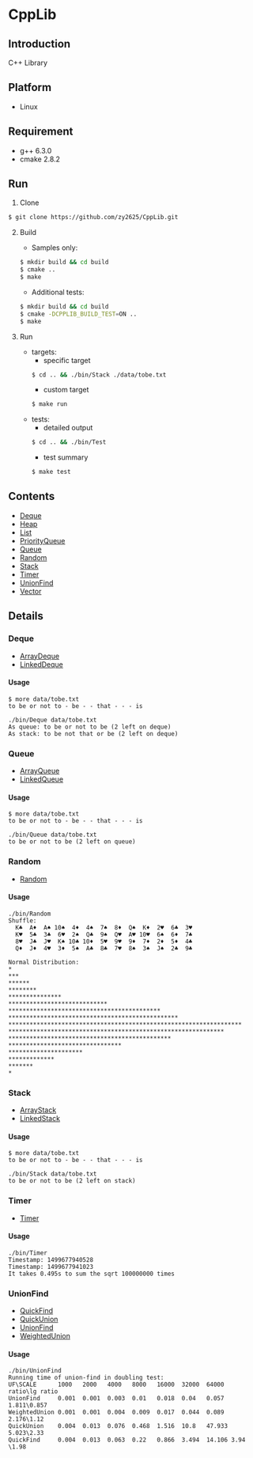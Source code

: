 # CppLib

## Introduction

C++ Library

## Platform

* Linux

## Requirement

* g++ 6.3.0
* cmake 2.8.2

## Run

1. Clone

```bash
$ git clone https://github.com/zy2625/CppLib.git
```

2. Build 

    * Samples only:  
    ```bash
    $ mkdir build && cd build
    $ cmake ..
    $ make
    ```
    * Additional tests:  
    ```bash
    $ mkdir build && cd build
    $ cmake -DCPPLIB_BUILD_TEST=ON ..
    $ make
    ```

3. Run
    * targets:
      * specific target
      ```bash
      $ cd .. && ./bin/Stack ./data/tobe.txt
      ```
      * custom target
      ```bash
      $ make run
      ```
    * tests:
      * detailed output
      ```bash
      $ cd .. && ./bin/Test
      ```
      * test summary
      ```bash
      $ make test
      ```

## Contents

* [Deque](#deque)
* [Heap](#heap) 
* [List](#list)
* [PriorityQueue](#priorityqueue) 
* [Queue](#queue)
* [Random](#random)
* [Stack](#stack)
* [Timer](#timer)
* [UnionFind](#unionfind)  
* [Vector](#vector)  

## Details

### Deque

* [ArrayDeque](https://github.com/zy2625/CppLib/blob/master/include/ArrayDeque.h)
* [LinkedDeque](https://github.com/zy2625/CppLib/blob/master/include/LinkedDeque.h)

#### Usage

```
$ more data/tobe.txt
to be or not to - be - - that - - - is

./bin/Deque data/tobe.txt
As queue: to be or not to be (2 left on deque)
As stack: to be not that or be (2 left on deque)
```

<!-- ### Heap

* [BinaryHeap](https://github.com/zy2625/CppLib/blob/master/include/BinaryHeap.h)
* [IndexHeap](https://github.com/zy2625/CppLib/blob/master/include/IndexHeap.h)

#### Usage

```
$ more data/tinyHeap.txt
H E A P - E X A M - P L E -

./bin/Heap data/tinyHeap.txt
P X P (8 left on heap)
``` -->

<!-- ### List

* [Vector](https://github.com/zy2625/CppLib/blob/master/include/Vector.h)
* [List](https://github.com/zy2625/CppLib/blob/master/include/List.h)

#### Usage

```
./bin/List
    x.insertBack(): 0 1 2 3 4 5 6 7 8 9 10 11
x.removeFront(): 0 1 2 3 4 5 6 7 8 9 10 11
   x.insertFront(): 11 10 9 8 7 6 5 4 3 2 1 0
 x.removeBack(): 0 1 2 3 4 5 6 7 8 9 10 11
        x.insert(): 0 1 2 3 4 5
          y = x: 0 1 2 3 4 5
          x + y: 0 1 2 3 4 5 0 1 2 3 4 5
         x += y: 0 1 2 3 4 5 0 1 2 3 4 5
              x: 0 1 2 3 4 5 0 1 2 3 4 5
              y: 0 1 2 3 4 5
``` -->

<!-- ### PriorityQueue

* [PriorityQueue](https://github.com/zy2625/CppLib/blob/master/include/PriorityQueue.h)

#### Usage

```
$ more data/tinyPQ.txt
H E A P - E X A M - P L E -

./bin/PriorityQueue data/tinyPQ.txt
Q X P (6 left on priority queue)
``` -->

### Queue

* [ArrayQueue](https://github.com/zy2625/CppLib/blob/master/include/ArrayQueue.h)
* [LinkedQueue](https://github.com/zy2625/CppLib/blob/master/include/LinkedQueue.h)

#### Usage

```
$ more data/tobe.txt
to be or not to - be - - that - - - is

./bin/Queue data/tobe.txt
to be or not to be (2 left on queue)
```

### Random

* [Random](https://github.com/zy2625/CppLib/blob/master/include/Random.h)

#### Usage

```
./bin/Random
Shuffle:
  K♣  A♦  A♠ 10♠  4♦  4♠  7♠  8♦  Q♠  K♦  2♥  6♣  3♥
  K♥  5♣  3♣  6♥  2♠  Q♣  9♠  Q♥  A♥ 10♥  6♠  6♦  7♣
  8♥  J♣  J♥  K♠ 10♣ 10♦  5♥  9♥  9♦  7♦  2♦  5♦  4♣
  Q♦  J♦  4♥  3♦  5♠  A♣  8♣  7♥  8♠  3♠  J♠  2♣  9♣

Normal Distribution:
*
***
******
********
***************
****************************
*******************************************
************************************************
******************************************************************
*************************************************************
**********************************************
********************************
*********************
*************
*******
*
```

<!-- ### Search

* [BinarySearchMap](https://github.com/zy2625/CppLib/blob/master/include/BinarySearchMap.h)
* [BinarySearchSet](https://github.com/zy2625/CppLib/blob/master/include/BinarySearchSet.h)
* [BinarySearchTreeMap](https://github.com/zy2625/CppLib/blob/master/include/BinarySearchTreeMap.h)
* [LinearProbingHashMap](https://github.com/zy2625/CppLib/blob/master/include/LinearProbingHashMap.h)
* [RedBlackTreeMap](https://github.com/zy2625/CppLib/blob/master/include/RedBlackTreeMap.h)
* [SeparateChainingHashMap](https://github.com/zy2625/CppLib/blob/master/include/SeparateChainingHashMap.h)
* [SequentialSearchMap](https://github.com/zy2625/CppLib/blob/master/include/SequentialSearchMap.h)

#### Usage

```
./bin/Search data/ip.csv
Domain Name: www.google.com
IP: 216.239.41.99
Domain Name: amazon.com
IP: 72.21.203.1
Domain Name: github.com
Not Found!
``` -->

<!-- ### Sort

* [BubbleSort](https://github.com/zy2625/CppLib/blob/master/include/BubbleSort.h)
* [HeapSort](https://github.com/zy2625/CppLib/blob/master/include/HeapSort.h)
* [InsertionSort](https://github.com/zy2625/CppLib/blob/master/include/InsertionSort.h)
* [MergeSort](https://github.com/zy2625/CppLib/blob/master/include/MergeSort.h)
* [QuickSort](https://github.com/zy2625/CppLib/blob/master/include/QuickSort.h)
* [Quick3waySort](https://github.com/zy2625/CppLib/blob/master/include/Quick3waySort.h)
* [SelectionSort](https://github.com/zy2625/CppLib/blob/master/include/SelectionSort.h)
* [ShellSort](https://github.com/zy2625/CppLib/blob/master/include/ShellSort.h)

#### Usage

```
./bin/Sort
Running time of sorting algorithms in doubling test:
SORT\SCALE    10000  20000  40000  80000  160000 320000 640000 ratio\lg ratio
HeapSort      0.004  0.007  0.015  0.032  0.086  0.169  0.345  2.076\1.05
QuickSort     0.002  0.006  0.012  0.024  0.051  0.123  0.218  1.989\0.992
Quick3waySort 0.003  0.007  0.015  0.039  0.066  0.151  0.285  1.993\0.995
ShellSort     0.003  0.007  0.017  0.042  0.085  0.216  0.444  2.183\1.13
MergeSort     0.002  0.006  0.011  0.026  0.053  0.117  0.23   2.041\1.03
InsertionSort 0.142  0.564  2.104  8.467  35.204 138.59 561.15 3.959\1.98
SelectionSort 0.26   0.996  4.531  15.89  63.395 255.18 1023.2 3.931\1.97
BubbleSort    0.534  2.126  8.532  34.823 139.19 560.43 2259.6 3.965\1.99
``` -->

### Stack

* [ArrayStack](https://github.com/zy2625/CppLib/blob/master/include/ArrayStack.h)
* [LinkedStack](https://github.com/zy2625/CppLib/blob/master/include/LinkedStack.h)

#### Usage

```
$ more data/tobe.txt
to be or not to - be - - that - - - is

./bin/Stack data/tobe.txt
to be or not to be (2 left on stack)
```

### Timer

* [Timer](https://github.com/zy2625/CppLib/blob/master/include/Timer.h)

#### Usage

```
./bin/Timer
Timestamp: 1499677940528
Timestamp: 1499677941023
It takes 0.495s to sum the sqrt 100000000 times
```
 
### UnionFind

* [QuickFind](https://github.com/zy2625/CppLib/blob/master/include/QuickFind.h)
* [QuickUnion](https://github.com/zy2625/CppLib/blob/master/include/QuickUnion.h)
* [UnionFind](https://github.com/zy2625/CppLib/blob/master/include/UnionFind.h)
* [WeightedUnion](https://github.com/zy2625/CppLib/blob/master/include/WeightedUnion.h)

#### Usage

```
./bin/UnionFind
Running time of union-find in doubling test:
UF\SCALE      1000   2000   4000   8000   16000  32000  64000  ratio\lg ratio
UnionFind     0.001  0.001  0.003  0.01   0.018  0.04   0.057  1.811\0.857
WeightedUnion 0.001  0.001  0.004  0.009  0.017  0.044  0.089  2.176\1.12
QuickUnion    0.004  0.013  0.076  0.468  1.516  10.8   47.933 5.023\2.33
QuickFind     0.004  0.013  0.063  0.22   0.866  3.494  14.106 3.94 \1.98
```  